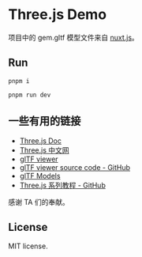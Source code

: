 # Three.js Demo

项目中的 gem.gltf 模型文件来自 [nuxt.js](https://v3.nuxtjs.org)。

## Run

```shell
pnpm i

pnpm run dev
```

## 一些有用的链接

- [Three.js Doc](https://threejs.org/docs/index.html)
- [Three.js 中文网](http://www.webgl3d.cn/)
- [glTF viewer](https://gltf-viewer.donmccurdy.com/)
- [glTF viewer source code - GitHub](https://github.com/donmccurdy/three-gltf-viewer)
- [glTF Models](https://sketchfab.com/models?features=downloadable&sort_by=-likeCount&type=models)
- [Three.js 系列教程 - GitHub](https://github.com/puxiao/threejs-tutorial)

感谢 TA 们的奉献。

## License

MIT license.

